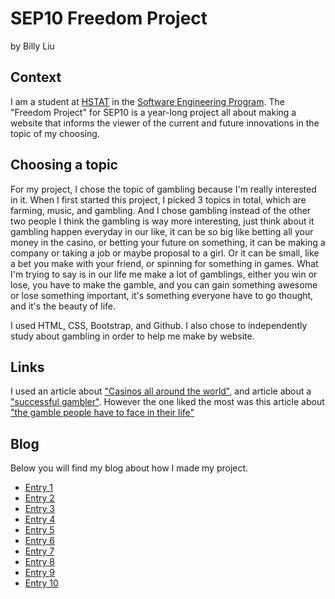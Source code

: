 # SEP10 Freedom Project
by Billy Liu

## Context
I am a student at [HSTAT](https://www.hstat.org/) in the [Software Engineering Program](https://hstatsep.github.io/). The "Freedom Project" for SEP10 is a year-long project all about making a website that informs the viewer of the current and future innovations in the topic of my choosing.

## Choosing a topic
For my project, I chose the topic of gambling because I'm really interested in it. When I first started this project, I picked 3 topics in total, which are farming, music, and gambling. And I chose gambling instead of the other two people I think the gambling is way more interesting, just think about it gambling happen everyday in our like, it can be so big like betting all your money in the casino, or betting your future on something, it can be making a company or taking a job or maybe proposal to a girl. Or it can be small, like a bet you make with your friend, or spinning for something in games. What I'm trying to say is in our life me make a lot of gamblings, either you win or lose, you have to make the gamble, and you can gain something awesome or lose something important, it's something everyone have to go thought, and it's the beauty of life.

I used HTML, CSS, Bootstrap, and Github. I also chose to independently study about gambling in order to help me make by website.

## Links
I used an article about ["Casinos all around the world"](https://www.statista.com/topics/1053/casinos/#topicOverview), and article about a ["successful gambler"](https://www.nytimes.com/1997/11/09/business/earning-it-life-s-a-gamble-a-few-people-make-it-a-profession.html). However the one liked the most was this article about ["the gamble people have to face in their life"](https://medium.com/live-your-life-on-purpose/bet-on-yourself-23406310fb03)
## Blog
Below you will find my blog about how I made my project. 

* [Entry 1](blog/entry01.md)
* [Entry 2](blog/entry02.md)
* [Entry 3](blog/entry03.md)
* [Entry 4](blog/entry04.md)
* [Entry 5](blog/entry05.md)
* [Entry 6](blog/entry06.md)
* [Entry 7](blog/entry07.md)
* [Entry 8](blog/entry08.md)
* [Entry 9](blog/entry09.md)
* [Entry 10](blog/entry10.md)
